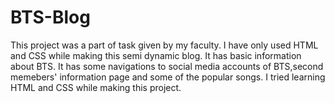 # BTS-Blog
This project was a part of task given by my faculty.
I have only used HTML and CSS while making this semi dynamic blog.
It has basic information about BTS.
It has some navigations to social media accounts of BTS,second memebers' information page and some of the popular songs.
I tried learning HTML and CSS while making this project.
